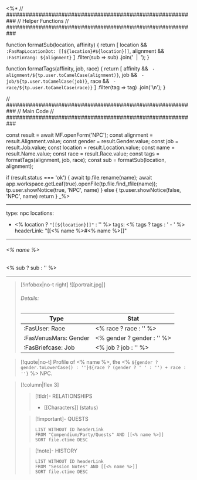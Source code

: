 <%*
// ###########################################################
//                       Helper Functions
// ###########################################################

function formatSub(location, affinity) {
	return [
		location && `:FasMapLocationDot: [[${location}#${location}]]`,
		alignment && `:FasYinYang: ${alignment}`
	]
	.filter(sub => sub)
	.join('&nbsp;&nbsp;|&nbsp;&nbsp;');
}

function formatTags(affinity, job, race) {
	return [
		affinity && ` - alignment/${tp.user.toCamelCase(alignment)}`,
		job && ` - job/${tp.user.toCamelCase(job)}`,
		race && ` - race/${tp.user.toCamelCase(race)}`
	]
	.filter(tag => tag)
	.join('\n');
}

// ###########################################################
//                         Main Code
// ###########################################################

const result = await MF.openForm('NPC');
const alignment = result.Alignment.value;
const gender = result.Gender.value;
const job = result.Job.value;
const location = result.Location.value;
const name = result.Name.value;
const race = result.Race.value;
const tags = formatTags(alignment, job, race);
const sub = formatSub(location, alignment);

if (result.status === 'ok') {
    await tp.file.rename(name);
    await app.workspace.getLeaf(true).openFile(tp.file.find_tfile(name));
    tp.user.showNotice(true, 'NPC', name)
} else {
    tp.user.showNotice(false, 'NPC', name)
    return
}
_%>

---
type: npc
locations:
- <% location ? `"[[${location}]]"` : '' %>
tags:
<% tags ? tags : ' - ' %>
headerLink: "[[<% name %>#<% name %>]]"
---

###### <% name %>
<span class="sub2"><% sub ? sub : '' %> </span>
___

> [!infobox|no-t right]
> ![[portrait.jpg]]
> ###### Details:
> | Type | Stat |
> | ---- | ---- |
> | :FasUser: Race | <% race ? race : '' %> |
> | :FasVenusMars: Gender | <% gender ? gender : '' %> |
> | :FasBriefcase: Job |  <% job ? job : '' %> |
<span class="clearfix"></span>

> [!quote|no-t]
> Profile of <% name %>, the <% `${gender ? gender.toLowerCase() : ''}${race ? (gender ? ' ' : '') + race : ''}` %> NPC.


> [!column|flex 3]
>>[!tldr]- RELATIONSHIPS
>> - [[Characters]] (status)
>
>> [!important]- QUESTS
>>```dataview
>>LIST WITHOUT ID headerLink
>>FROM "Compendium/Party/Quests" AND [[<% name %>]]
>>SORT file.ctime DESC
>
>>[!note]- HISTORY
>>```dataview
>>LIST WITHOUT ID headerLink
>>FROM "Session Notes" AND [[<% name %>]]
>>SORT file.ctime DESC
